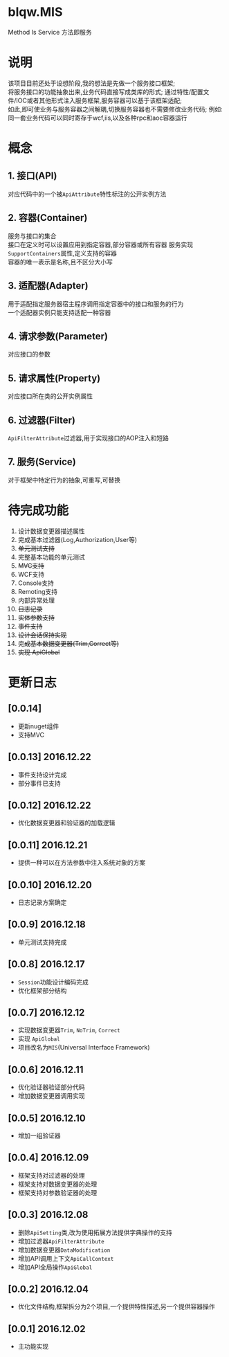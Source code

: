 # blqw.MIS
Method Is Service
方法即服务

# 说明
该项目目前还处于设想阶段,我的想法是先做一个服务接口框架;  
将服务接口的功能抽象出来,业务代码直接写成类库的形式;
通过特性/配置文件/IOC或者其他形式注入服务框架,服务容器可以基于该框架适配;  
如此,即可使业务与服务容器之间解耦,切换服务容器也不需要修改业务代码; 
例如:  
同一套业务代码可以同时寄存于wcf,iis,以及各种rpc和aoc容器运行  

# 概念
## 1. 接口(API)  
对应代码中的一个被`ApiAttribute`特性标注的公开实例方法
## 2. 容器(Container)  
服务与接口的集合  
接口在定义时可以设置应用到指定容器,部分容器或所有容器
服务实现`SupportContainers`属性,定义支持的容器  
容器的唯一表示是名称,且不区分大小写
## 3. 适配器(Adapter)  
用于适配指定服务器宿主程序调用指定容器中的接口和服务的行为  
一个适配器实例只能支持适配一种容器  
## 4. 请求参数(Parameter)  
对应接口的参数
## 5. 请求属性(Property)  
对应接口所在类的公开实例属性
## 6. 过滤器(Filter)  
`ApiFilterAttribute`过滤器,用于实现接口的AOP注入和短路
## 7. 服务(Service)  
对于框架中特定行为的抽象,可重写,可替换

# 待完成功能
1. 设计数据变更器描述属性
1. 完成基本过滤器(Log,Authorization,User等)
1. ~~单元测试支持~~
1. 完整基本功能的单元测试
1. ~~MVC支持~~
1. WCF支持
1. Console支持
1. Remoting支持
1. 内部异常处理
1. ~~日志记录~~
1. ~~实体参数支持~~
1. ~~事件支持~~
1. ~~设计会话保持实现~~
1. ~~完成基本数据变更器(Trim,Correct等)~~
1. ~~实现 ApiGlobal~~

# 更新日志
## [0.0.14]
* 更新nuget组件
* 支持MVC

## [0.0.13] 2016.12.22
* 事件支持设计完成
* 部分事件已支持

## [0.0.12] 2016.12.22
* 优化数据变更器和验证器的加载逻辑

## [0.0.11] 2016.12.21
* 提供一种可以在方法参数中注入系统对象的方案

## [0.0.10] 2016.12.20
* 日志记录方案确定

## [0.0.9] 2016.12.18
* 单元测试支持完成

## [0.0.8] 2016.12.17
* `Session`功能设计编码完成
* 优化框架部分结构

## [0.0.7] 2016.12.12
* 实现数据变更器`Trim`, `NoTrim`, `Correct`
* 实现 `ApiGlobal`
* 项目改名为`MIS`(Universal Interface Framework)

## [0.0.6] 2016.12.11
* 优化验证器验证部分代码
* 增加数据变更器调用实现

## [0.0.5] 2016.12.10
* 增加一组验证器

## [0.0.4] 2016.12.09
* 框架支持对过滤器的处理
* 框架支持对数据变更器的处理
* 框架支持对参数验证器的处理

## [0.0.3] 2016.12.08
* 删除`ApiSetting`类,改为使用拓展方法提供字典操作的支持
* 增加过滤器`ApiFilterAttribute`
* 增加数据变更器`DataModification`
* 增加API调用上下文`ApiCallContext`
* 增加API全局操作`ApiGlobal`

## [0.0.2] 2016.12.04
* 优化文件结构,框架拆分为2个项目,一个提供特性描述,另一个提供容器操作

## [0.0.1] 2016.12.02
* 主功能实现
